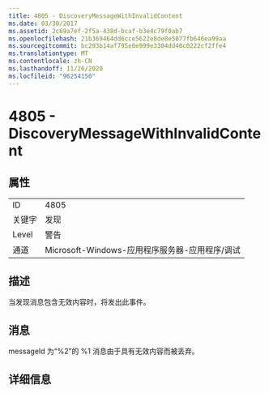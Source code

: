 ```yaml
---
title: 4805 - DiscoveryMessageWithInvalidContent
ms.date: 03/30/2017
ms.assetid: 2c69a7ef-2f5a-438d-bcaf-b3e4c79f0ab7
ms.openlocfilehash: 21b369464dd6cce5622e8de8e5077fb646ea99aa
ms.sourcegitcommit: bc293b14af795e0e999e3304dd40c0222cf2ffe4
ms.translationtype: MT
ms.contentlocale: zh-CN
ms.lasthandoff: 11/26/2020
ms.locfileid: "96254150"
---
```

# <a name="4805---discoverymessagewithinvalidcontent"></a>4805 - DiscoveryMessageWithInvalidContent

## <a name="properties"></a>属性  
  
|||  
|-|-|  
|ID|4805|  
|关键字|发现|  
|Level|警告|  
|通道|Microsoft-Windows-应用程序服务器-应用程序/调试|  
  
## <a name="description"></a>描述  

 当发现消息包含无效内容时，将发出此事件。  
  
## <a name="message"></a>消息  

 messageId 为“%2”的 %1 消息由于具有无效内容而被丢弃。  
  
## <a name="details"></a>详细信息
